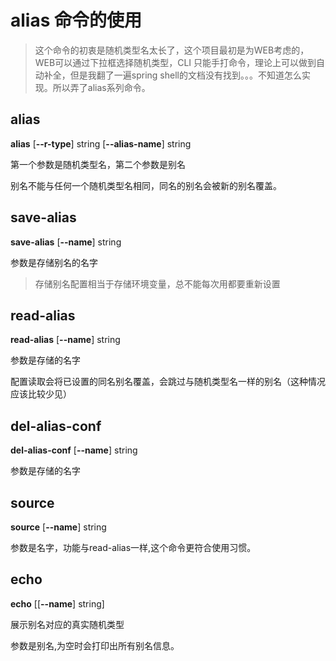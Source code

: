 # alias 命令的使用

> 这个命令的初衷是随机类型名太长了，这个项目最初是为WEB考虑的，WEB可以通过下拉框选择随机类型，CLI 只能手打命令，理论上可以做到自动补全，但是我翻了一遍spring shell的文档没有找到。。。不知道怎么实现。所以弄了alias系列命令。

## alias

**alias** [**--r-type**] string [**--alias-name**] string  

第一个参数是随机类型名，第二个参数是别名

别名不能与任何一个随机类型名相同，同名的别名会被新的别名覆盖。

## save-alias

**save-alias** [**--name**] string  

参数是存储别名的名字

> 存储别名配置相当于存储环境变量，总不能每次用都要重新设置


## read-alias

**read-alias** [**--name**] string 

参数是存储的名字

配置读取会将已设置的同名别名覆盖，会跳过与随机类型名一样的别名（这种情况应该比较少见）

## del-alias-conf

**del-alias-conf** [**--name**] string  

参数是存储的名字

## source

**source** [**--name**] string

参数是名字，功能与read-alias一样,这个命令更符合使用习惯。

## echo

**echo** [[**--name**] string]  

展示别名对应的真实随机类型

参数是别名,为空时会打印出所有别名信息。
